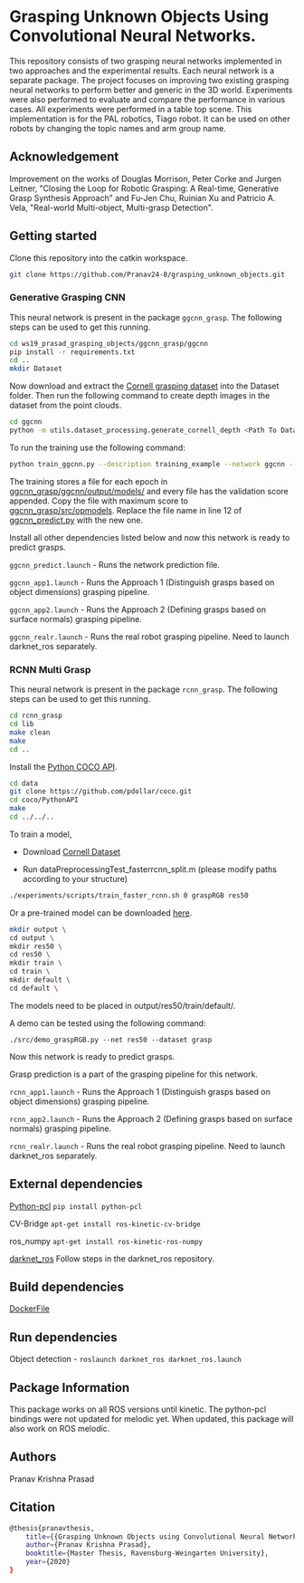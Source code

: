 # Grasping Unknown Objects Using Convolutional Neural Networks.

This repository consists of two grasping neural networks implemented in two approaches and the experimental results. Each neural network is a separate package. The project focuses on improving two existing grasping neural networks to perform better and generic in the 3D world. Experiments were also performed to evaluate and compare the performance in various cases. All experiments were performed in a table top scene. This implementation is for the PAL robotics, Tiago robot. It can be used on other robots by changing the topic names and arm group name. 

## Acknowledgement

Improvement on the works of Douglas Morrison, Peter Corke and Jurgen Leitner, "Closing the Loop for Robotic Grasping: A Real-time, Generative Grasp Synthesis Approach" and Fu-Jen Chu, Ruinian Xu and Patricio A. Vela, "Real-world Multi-object, Multi-grasp Detection". 


## Getting started

Clone this repository into the catkin workspace.

```bash
git clone https://github.com/Pranav24-8/grasping_unknown_objects.git
```

### Generative Grasping CNN

This neural network is present in the package ```ggcnn_grasp```. The following steps can be used to get this running.

```bash
cd ws19_prasad_grasping_objects/ggcnn_grasp/ggcnn
pip install -r requirements.txt
cd ..
mkdir Dataset
```

Now download and extract the [Cornell grasping dataset](http://pr.cs.cornell.edu/grasping/rect_data/data.php) into the Dataset folder. Then run the following command to create depth images in the dataset from the point clouds.

```bash
cd ggcnn
python -m utils.dataset_processing.generate_cornell_depth <Path To Dataset>
```

To run the training use the following command:

```bash
python train_ggcnn.py --description training_example --network ggcnn --dataset cornell --dataset-path <Path To Dataset>
```

The training stores a file for each epoch in  [ggcnn_grasp/ggcnn/output/models/](https://github.com/Pranav24-8/grasping_unknown_objects/tree/master/ggcnn_grasp/ggcnn/output/models) and every file has the validation score appended. Copy the file with maximum score to [ggcnn_grasp/src/opmodels](https://github.com/Pranav24-8/grasping_unknown_objects/tree/master/ggcnn_grasp/src/opmodels). Replace the file name in line 12 of [ggcnn_predict.py](https://github.com/Pranav24-8/grasping_unknown_objects/blob/master/ggcnn_grasp/src/ggcnn_predict.py) with the new one.

Install all other dependencies listed below and now this network is ready to predict grasps. 

```ggcnn_predict.launch``` - Runs the network prediction file.

```ggcnn_app1.launch``` - Runs the Approach 1 (Distinguish grasps based on object dimensions) grasping pipeline.

```ggcnn_app2.launch``` - Runs the Approach 2 (Defining grasps based on surface normals) grasping pipeline.

```ggcnn_realr.launch``` - Runs the real robot grasping pipeline. Need to launch darknet_ros separately.

### RCNN Multi Grasp

This neural network is present in the package ```rcnn_grasp```. The following steps can be used to get this running.

```bash
cd rcnn_grasp
cd lib
make clean
make
cd ..
```
Install the [Python COCO API](https://github.com/cocodataset/cocoapi).

```bash
cd data
git clone https://github.com/pdollar/coco.git
cd coco/PythonAPI
make
cd ../../..
```

To train a model,


*  Download [Cornell Dataset](http://pr.cs.cornell.edu/grasping/rect_data/data.php)

*  Run dataPreprocessingTest_fasterrcnn_split.m (please modify paths according to your structure)

```bash
./experiments/scripts/train_faster_rcnn.sh 0 graspRGB res50
```

Or a pre-trained model can be downloaded [here](https://www.dropbox.com/s/ldapcpanzqdu7tc/models.zip?dl=0).

```bash
mkdir output \
cd output \
mkdir res50 \
cd res50 \
mkdir train \
cd train \
mkdir default \
cd default \
```

The models need to be placed in output/res50/train/default/.

A demo can be tested using the following command:

```./src/demo_graspRGB.py --net res50 --dataset grasp```

Now this network is ready to predict grasps.

Grasp prediction is a part of the grasping pipeline for this network.

```rcnn_app1.launch``` - Runs the Approach 1 (Distinguish grasps based on object dimensions) grasping pipeline.

```rcnn_app2.launch``` - Runs the Approach 2 (Defining grasps based on surface normals) grasping pipeline.

```rcnn_realr.launch``` - Runs the real robot grasping pipeline. Need to launch darknet_ros separately.

## External dependencies
[Python-pcl](https://github.com/strawlab/python-pcl) ```pip install python-pcl```

CV-Bridge ```apt-get install ros-kinetic-cv-bridge```

ros_numpy ```apt-get install ros-kinetic-ros-numpy```

[darknet_ros](https://github.com/leggedrobotics/darknet_ros) Follow steps in the darknet_ros repository.

## Build dependencies

[DockerFile](https://fbe-gitlab.hs-weingarten.de/stud-iki/thesis-master/ws19_prasad_grasping_objects/blob/dev/docker/DockerFile)

## Run dependencies
Object detection - ```roslaunch darknet_ros darknet_ros.launch```

## Package Information

This package works on all ROS versions until kinetic. The python-pcl bindings were not updated for melodic yet. When updated, this package will also work on ROS melodic.

## Authors
Pranav Krishna Prasad 

## Citation
```bash
@thesis{pranavthesis,
	title={{Grasping Unknown Objects using Convolutional Neural Networks}},
	author={Pranav Krishna Prasad},
	booktitle={Master Thesis, Ravensburg-Weingarten University},
	year={2020}
}
```

